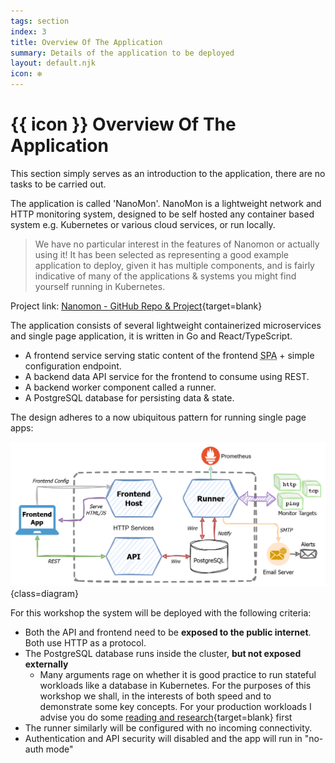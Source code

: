 ```yaml
---
tags: section
index: 3
title: Overview Of The Application
summary: Details of the application to be deployed
layout: default.njk
icon: ❇️
---
```


# {{ icon }} Overview Of The Application

This section simply serves as an introduction to the application, there are no tasks to be carried out.

The application is called 'NanoMon'. NanoMon is a lightweight network and HTTP monitoring system, designed to be self
hosted any container based system e.g. Kubernetes or various cloud services, or run locally.

> We have no particular interest in the features of Nanomon or actually using it! It has been selected as representing a
> good example application to deploy, given it has multiple components, and is fairly indicative of many of the
> applications & systems you might find yourself running in Kubernetes.

Project link: [Nanomon - GitHub Repo & Project](https://github.com/benc-uk/nanomon){target=blank}

The application consists of several lightweight containerized microservices and single page application, it is written
in Go and React/TypeScript.

- A frontend service serving static content of the frontend <abbr title="Single Page Application">SPA</abbr> + simple
  configuration endpoint.
- A backend data API service for the frontend to consume using REST.
- A backend worker component called a runner.
- A PostgreSQL database for persisting data & state.

The design adheres to a now ubiquitous pattern for running single page apps:

![Architecture](./architecture.drawio.png){class=diagram}

For this workshop the system will be deployed with the following criteria:

- Both the API and frontend need to be **exposed to the public internet**. Both use HTTP as a protocol.
- The PostgreSQL database runs inside the cluster, **but not exposed externally**
  - Many arguments rage on whether it is good practice to run stateful workloads like a database in Kubernetes. For the
    purposes of this workshop we shall, in the interests of both speed and to demonstrate some key concepts. For your
    production workloads I advise you do some
    [reading and research](https://www.google.com/search?q=should+i+run+a+database+in+kubernetes){target=blank} first
- The runner similarly will be configured with no incoming connectivity.
- Authentication and API security will disabled and the app will run in "no-auth mode"
